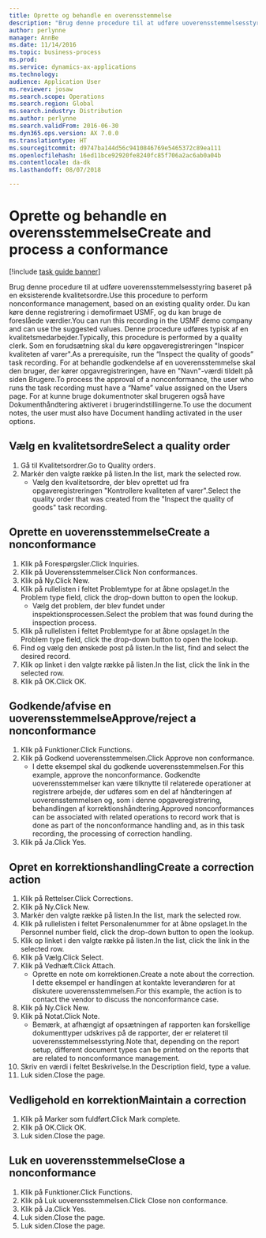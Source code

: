 ```yaml
---
title: Oprette og behandle en overensstemmelse
description: "Brug denne procedure til at udføre uoverensstemmelsesstyring baseret på en eksisterende kvalitetsordre."
author: perlynne
manager: AnnBe
ms.date: 11/14/2016
ms.topic: business-process
ms.prod: 
ms.service: dynamics-ax-applications
ms.technology: 
audience: Application User
ms.reviewer: josaw
ms.search.scope: Operations
ms.search.region: Global
ms.search.industry: Distribution
ms.author: perlynne
ms.search.validFrom: 2016-06-30
ms.dyn365.ops.version: AX 7.0.0
ms.translationtype: HT
ms.sourcegitcommit: d9747ba144d56c9410846769e5465372c89ea111
ms.openlocfilehash: 16ed11bce92920fe8240fc85f706a2ac6ab0a04b
ms.contentlocale: da-dk
ms.lasthandoff: 08/07/2018

---
```

# <a name="create-and-process-a-conformance"></a><span data-ttu-id="09ead-103">Oprette og behandle en overensstemmelse</span><span class="sxs-lookup"><span data-stu-id="09ead-103">Create and process a conformance</span></span>

[!include [task guide banner](../../includes/task-guide-banner.md)]

<span data-ttu-id="09ead-104">Brug denne procedure til at udføre uoverensstemmelsesstyring baseret på en eksisterende kvalitetsordre.</span><span class="sxs-lookup"><span data-stu-id="09ead-104">Use this procedure to perform nonconformance management, based on an existing quality order.</span></span> <span data-ttu-id="09ead-105">Du kan køre denne registrering i demofirmaet USMF, og du kan bruge de foreslåede værdier.</span><span class="sxs-lookup"><span data-stu-id="09ead-105">You can run this recording in the USMF demo company and can use the suggested values.</span></span> <span data-ttu-id="09ead-106">Denne procedure udføres typisk af en kvalitetsmedarbejder.</span><span class="sxs-lookup"><span data-stu-id="09ead-106">Typically, this procedure is performed by a quality clerk.</span></span>  <span data-ttu-id="09ead-107">Som en forudsætning skal du køre opgaveregistreringen "Inspicer kvaliteten af varer".</span><span class="sxs-lookup"><span data-stu-id="09ead-107">As a prerequisite, run the “Inspect the quality of goods” task recording.</span></span> <span data-ttu-id="09ead-108">For at behandle godkendelse af en uoverensstemmelse skal den bruger, der kører opgavregistreringen, have en "Navn"-værdi tildelt på siden Brugere.</span><span class="sxs-lookup"><span data-stu-id="09ead-108">To process the approval of a nonconformance, the user who runs the task recording must have a “Name” value assigned on the Users page.</span></span> <span data-ttu-id="09ead-109">For at kunne bruge dokumentnoter skal brugeren også have Dokumenthåndtering aktiveret i brugerindstillingerne.</span><span class="sxs-lookup"><span data-stu-id="09ead-109">To use the document notes, the user must also have Document handling activated in the user options.</span></span>


## <a name="select-a-quality-order"></a><span data-ttu-id="09ead-110">Vælg en kvalitetsordre</span><span class="sxs-lookup"><span data-stu-id="09ead-110">Select a quality order</span></span>
1. <span data-ttu-id="09ead-111">Gå til Kvalitetsordrer.</span><span class="sxs-lookup"><span data-stu-id="09ead-111">Go to Quality orders.</span></span>
2. <span data-ttu-id="09ead-112">Markér den valgte række på listen.</span><span class="sxs-lookup"><span data-stu-id="09ead-112">In the list, mark the selected row.</span></span>
    * <span data-ttu-id="09ead-113">Vælg den kvalitetsordre, der blev oprettet ud fra opgaveregistreringen "Kontrollere kvaliteten af varer".</span><span class="sxs-lookup"><span data-stu-id="09ead-113">Select the quality order that was created from the "Inspect the quality of goods" task recording.</span></span>  

## <a name="create-a-nonconformance"></a><span data-ttu-id="09ead-114">Oprette en uoverensstemmelse</span><span class="sxs-lookup"><span data-stu-id="09ead-114">Create a nonconformance</span></span>
1. <span data-ttu-id="09ead-115">Klik på Forespørgsler.</span><span class="sxs-lookup"><span data-stu-id="09ead-115">Click Inquiries.</span></span>
2. <span data-ttu-id="09ead-116">Klik på Uoverensstemmelser.</span><span class="sxs-lookup"><span data-stu-id="09ead-116">Click Non conformances.</span></span>
3. <span data-ttu-id="09ead-117">Klik på Ny.</span><span class="sxs-lookup"><span data-stu-id="09ead-117">Click New.</span></span>
4. <span data-ttu-id="09ead-118">Klik på rullelisten i feltet Problemtype for at åbne opslaget.</span><span class="sxs-lookup"><span data-stu-id="09ead-118">In the Problem type field, click the drop-down button to open the lookup.</span></span>
    * <span data-ttu-id="09ead-119">Vælg det problem, der blev fundet under inspektionsprocessen.</span><span class="sxs-lookup"><span data-stu-id="09ead-119">Select the problem that was found during the inspection process.</span></span>  
5. <span data-ttu-id="09ead-120">Klik på rullelisten i feltet Problemtype for at åbne opslaget.</span><span class="sxs-lookup"><span data-stu-id="09ead-120">In the Problem type field, click the drop-down button to open the lookup.</span></span>
6. <span data-ttu-id="09ead-121">Find og vælg den ønskede post på listen.</span><span class="sxs-lookup"><span data-stu-id="09ead-121">In the list, find and select the desired record.</span></span>
7. <span data-ttu-id="09ead-122">Klik op linket i den valgte række på listen.</span><span class="sxs-lookup"><span data-stu-id="09ead-122">In the list, click the link in the selected row.</span></span>
8. <span data-ttu-id="09ead-123">Klik på OK.</span><span class="sxs-lookup"><span data-stu-id="09ead-123">Click OK.</span></span>

## <a name="approvereject-a-nonconformance"></a><span data-ttu-id="09ead-124">Godkende/afvise en uoverensstemmelse</span><span class="sxs-lookup"><span data-stu-id="09ead-124">Approve/reject a nonconformance</span></span>
1. <span data-ttu-id="09ead-125">Klik på Funktioner.</span><span class="sxs-lookup"><span data-stu-id="09ead-125">Click Functions.</span></span>
2. <span data-ttu-id="09ead-126">Klik på Godkend uoverensstemmelsen.</span><span class="sxs-lookup"><span data-stu-id="09ead-126">Click Approve non conformance.</span></span>
    * <span data-ttu-id="09ead-127">I dette eksempel skal du godkende uoverensstemmelsen.</span><span class="sxs-lookup"><span data-stu-id="09ead-127">For this example, approve the nonconformance.</span></span> <span data-ttu-id="09ead-128">Godkendte uoverensstemmelser kan være tilknytte til relaterede operationer at registrere arbejde, der udføres som en del af håndteringen af uoverensstemmelsen og, som i denne opgaveregistrering, behandlingen af korrektionshåndtering.</span><span class="sxs-lookup"><span data-stu-id="09ead-128">Approved nonconformances can be associated with related operations to record work that is done as part of the nonconformance handling and, as in this task recording, the processing of correction handling.</span></span>  
3. <span data-ttu-id="09ead-129">Klik på Ja.</span><span class="sxs-lookup"><span data-stu-id="09ead-129">Click Yes.</span></span>

## <a name="create-a-correction-action"></a><span data-ttu-id="09ead-130">Opret en korrektionshandling</span><span class="sxs-lookup"><span data-stu-id="09ead-130">Create a correction action</span></span>
1. <span data-ttu-id="09ead-131">Klik på Rettelser.</span><span class="sxs-lookup"><span data-stu-id="09ead-131">Click Corrections.</span></span>
2. <span data-ttu-id="09ead-132">Klik på Ny.</span><span class="sxs-lookup"><span data-stu-id="09ead-132">Click New.</span></span>
3. <span data-ttu-id="09ead-133">Markér den valgte række på listen.</span><span class="sxs-lookup"><span data-stu-id="09ead-133">In the list, mark the selected row.</span></span>
4. <span data-ttu-id="09ead-134">Klik på rullelisten i feltet Personalenummer for at åbne opslaget.</span><span class="sxs-lookup"><span data-stu-id="09ead-134">In the Personnel number field, click the drop-down button to open the lookup.</span></span>
5. <span data-ttu-id="09ead-135">Klik op linket i den valgte række på listen.</span><span class="sxs-lookup"><span data-stu-id="09ead-135">In the list, click the link in the selected row.</span></span>
6. <span data-ttu-id="09ead-136">Klik på Vælg.</span><span class="sxs-lookup"><span data-stu-id="09ead-136">Click Select.</span></span>
7. <span data-ttu-id="09ead-137">Klik på Vedhæft.</span><span class="sxs-lookup"><span data-stu-id="09ead-137">Click Attach.</span></span>
    * <span data-ttu-id="09ead-138">Oprette en note om korrektionen.</span><span class="sxs-lookup"><span data-stu-id="09ead-138">Create a note about the correction.</span></span> <span data-ttu-id="09ead-139">I dette eksempel er handlingen at kontakte leverandøren for at diskutere uoverensstemmelsen.</span><span class="sxs-lookup"><span data-stu-id="09ead-139">For this example, the action is to contact the vendor to discuss the nonconformance case.</span></span>  
8. <span data-ttu-id="09ead-140">Klik på Ny.</span><span class="sxs-lookup"><span data-stu-id="09ead-140">Click New.</span></span>
9. <span data-ttu-id="09ead-141">Klik på Notat.</span><span class="sxs-lookup"><span data-stu-id="09ead-141">Click Note.</span></span>
    * <span data-ttu-id="09ead-142">Bemærk, at afhængigt af opsætningen af rapporten kan forskellige dokumenttyper udskrives på de rapporter, der er relateret til uoverensstemmelsesstyring.</span><span class="sxs-lookup"><span data-stu-id="09ead-142">Note that, depending on the report setup, different document types can be printed on the reports that are related to nonconformance management.</span></span>  
10. <span data-ttu-id="09ead-143">Skriv en værdi i feltet Beskrivelse.</span><span class="sxs-lookup"><span data-stu-id="09ead-143">In the Description field, type a value.</span></span>
11. <span data-ttu-id="09ead-144">Luk siden.</span><span class="sxs-lookup"><span data-stu-id="09ead-144">Close the page.</span></span>

## <a name="maintain-a-correction"></a><span data-ttu-id="09ead-145">Vedligehold en korrektion</span><span class="sxs-lookup"><span data-stu-id="09ead-145">Maintain a correction</span></span>
1. <span data-ttu-id="09ead-146">Klik på Marker som fuldført.</span><span class="sxs-lookup"><span data-stu-id="09ead-146">Click Mark complete.</span></span>
2. <span data-ttu-id="09ead-147">Klik på OK.</span><span class="sxs-lookup"><span data-stu-id="09ead-147">Click OK.</span></span>
3. <span data-ttu-id="09ead-148">Luk siden.</span><span class="sxs-lookup"><span data-stu-id="09ead-148">Close the page.</span></span>

## <a name="close-a-nonconformance"></a><span data-ttu-id="09ead-149">Luk en uoverensstemmelse</span><span class="sxs-lookup"><span data-stu-id="09ead-149">Close a nonconformance</span></span>
1. <span data-ttu-id="09ead-150">Klik på Funktioner.</span><span class="sxs-lookup"><span data-stu-id="09ead-150">Click Functions.</span></span>
2. <span data-ttu-id="09ead-151">Klik på Luk uoverensstemmelsen.</span><span class="sxs-lookup"><span data-stu-id="09ead-151">Click Close non conformance.</span></span>
3. <span data-ttu-id="09ead-152">Klik på Ja.</span><span class="sxs-lookup"><span data-stu-id="09ead-152">Click Yes.</span></span>
4. <span data-ttu-id="09ead-153">Luk siden.</span><span class="sxs-lookup"><span data-stu-id="09ead-153">Close the page.</span></span>
5. <span data-ttu-id="09ead-154">Luk siden.</span><span class="sxs-lookup"><span data-stu-id="09ead-154">Close the page.</span></span>

